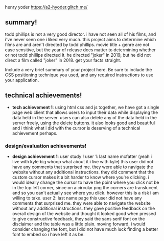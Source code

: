 henry yoder https://a2-hyoder.glitch.me/

## summary!
todd phillips is not a very good director.
i have not seen all of his films, and i've never seen one i liked very much.
this project aims to determine which films are and aren't directed by todd phillips.
movie title + genre are not case sensitive, but the year of release does matter to determining whether or not todd phillips directed it.
he directed "joker" in 2019, but he did not direct a film called "joker" in 2018.
get your facts straight.

Include a very brief summary of your project here. Be sure to include the CSS positioning technique you used, and any required instructions to use your application.

## technical achievements!
- **tech achievement 1**: using html css and js together, we have got a single page web client that allows users to input their data while displaying the data held in the server.
users can also delete any of the data held in the server freely, using the delete buttons.
it also looks good and beautiful and i think what i did with the cursor is deserving of a technical achievement perhaps.

### design/evaluation achievements!
- **design achievement 1**: user study !
user 1: last name mcfatter (yeah i live with kyle big whoop what about it i live with kyle)
  this user did not have any comments that surprised me.
  they were able to navigate the website without any additional instructions.
  they did comment that the custom cursor makes it a bit harder to know where you're clicking.
  i would ideally change the cursor to have the point where you click not be in the top left corner, since on a circular png the corners are translucent and so you can't actually see where you click.
  however this is a risk i am willing to take.
user 2: last name page
  this user did not have any comments that surprised me.
  they were able to navigate the website without any additional instructions.
  they gave positive feedback on the overall design of the website and thought it looked good
  when pressed to give constructive feedback, they said the sans serif font on the disclaimer and the table was a little plain.
  moving forward, i would consider changing the font, but i did not have much luck finding a better font to embed so i have left it as be.
